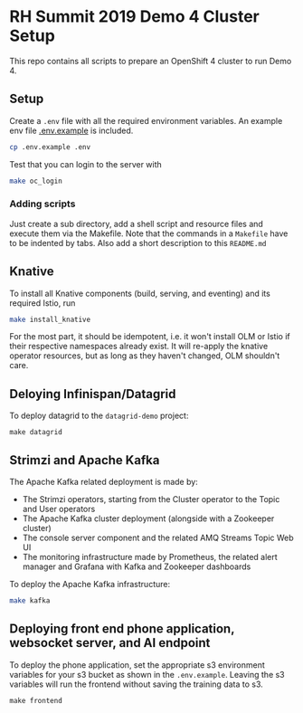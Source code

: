 # RH Summit 2019 Demo 4 Cluster Setup

This repo contains all scripts to prepare an OpenShift 4 cluster to run Demo 4.

## Setup

Create a `.env` file with all the required environment variables. An example env file [.env.example](.env.example) is included.

```bash
cp .env.example .env
```

Test that you can login to the server with

```bash
make oc_login
```

### Adding scripts

Just create a sub directory, add a shell script and resource files and execute them via the Makefile.
Note that the commands in a `Makefile` have to be indented by tabs.
Also add a short description to this `README.md`

## Knative

To install all Knative components (build, serving, and eventing) and
its required Istio, run

```bash
make install_knative
```

For the most part, it should be idempotent, i.e. it won't install OLM
or Istio if their respective namespaces already exist. It will
re-apply the knative operator resources, but as long as they haven't
changed, OLM shouldn't care.

## Deloying Infinispan/Datagrid
To deploy datagrid to the `datagrid-demo` project:
```
make datagrid
```

## Strimzi and Apache Kafka

The Apache Kafka related deployment is made by:

* The Strimzi operators, starting from the Cluster operator to the Topic and User operators
* The Apache Kafka cluster deployment (alongside with a Zookeeper cluster)
* The console server component and the related AMQ Streams Topic Web UI
* The monitoring infrastructure made by Prometheus, the related alert manager and Grafana with Kafka and Zookeeper dashboards

To deploy the Apache Kafka infrastructure:

```bash
make kafka
```

## Deploying front end phone application, websocket server, and AI endpoint
To deploy the phone application, set the appropriate s3 environment variables
for your s3 bucket as shown in the `.env.example`.  Leaving the s3 variables 
will run the frontend without saving the training data to s3.
```
make frontend
```
